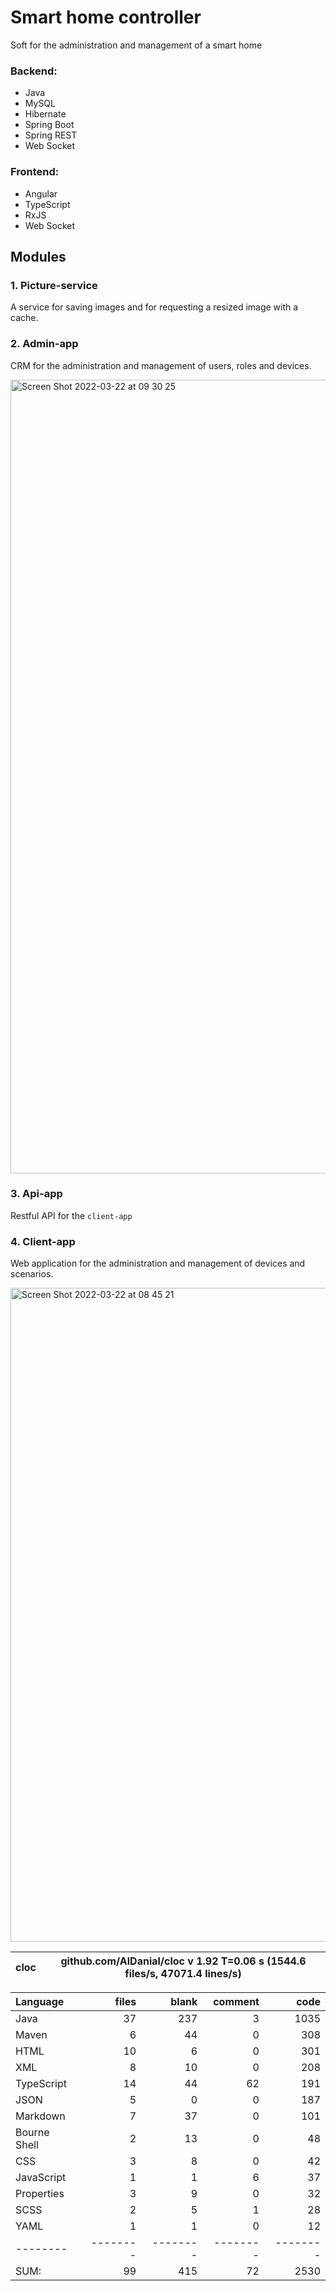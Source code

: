 # Smart home controller
Soft for the administration and management of a smart home

### Backend:
- Java
- MySQL
- Hibernate
- Spring Boot
- Spring REST
- Web Socket

### Frontend:
- Angular
- TypeScript
- RxJS
- Web Socket

## Modules
### 1. Picture-service
A service for saving images and for requesting a resized image with a cache.

### 2. Admin-app
CRM for the administration and management of users, roles and devices.

<img width="1270" alt="Screen Shot 2022-03-22 at 09 30 25" src="https://user-images.githubusercontent.com/38041284/159421360-8f993e36-1305-4895-a764-db32ee4a5178.png">

### 3. Api-app
Restful API for the `client-app`

### 4. Client-app
Web application for the administration and management of devices and scenarios.

<img width="1046" alt="Screen Shot 2022-03-22 at 08 45 21" src="https://user-images.githubusercontent.com/38041284/159416729-841cbd4a-a99e-4a2c-a35a-ecaf56f3e2aa.png">

cloc|github.com/AlDanial/cloc v 1.92  T=0.06 s (1544.6 files/s, 47071.4 lines/s)
--- | ---

Language|files|blank|comment|code
:-------|-------:|-------:|-------:|-------:
Java|37|237|3|1035
Maven|6|44|0|308
HTML|10|6|0|301
XML|8|10|0|208
TypeScript|14|44|62|191
JSON|5|0|0|187
Markdown|7|37|0|101
Bourne Shell|2|13|0|48
CSS|3|8|0|42
JavaScript|1|1|6|37
Properties|3|9|0|32
SCSS|2|5|1|28
YAML|1|1|0|12
--------|--------|--------|--------|--------
SUM:|99|415|72|2530
